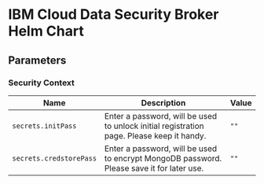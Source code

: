 <!--- app-name: dsbmanager -->

# IBM Cloud Data Security Broker Helm Chart


## Parameters

### Security Context

| Name                                | Description                                                          | Value                                                                                       |
| ------------------------------------|----------------------------------------------------------------------|---------------------------------------------------------------------------------------------|
| `secrets.initPass`                    |Enter a password, will be used to unlock initial registration page. Please keep it handy.              | `""`                                                                         |
| `secrets.credstorePass`                    |Enter a password, will be used to encrypt MongoDB password. Please save it for later use.               | `""`                                                                         |
